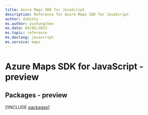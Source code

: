 ```yaml
---
title: Azure Maps SDK for JavaScript
description: Reference for Azure Maps SDK for JavaScript
author: dubiety
ms.author: yuchungchen
ms.data: 04/05/2023
ms.topic: reference
ms.devlang: javascript
ms.service: maps
---
```

# Azure Maps SDK for JavaScript - preview
## Packages - preview
[!INCLUDE [packages](maps-index.md)]